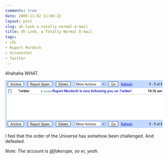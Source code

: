 ```yaml
---
comments: true
date: 2009-11-02 11:04:22
layout: post
slug: oh-look-a-totally-normal-e-mail
title: Oh Look, a Totally Normal E-mail
tags:
- LOL
- Rupert Murdoch
- Screenshot
- Twitter
---
```


Ahahaha WHAT.

[![Rupert Murdoch is now following you on Twitter](/img/blog/2009/11/murdoch2.png)](/blog/2009/11/murdoch2.png)

I feel that the order of the Universe has somehow been challenged.  And defeated.

_Note: The account is @fakerupe, so er, yeah._
